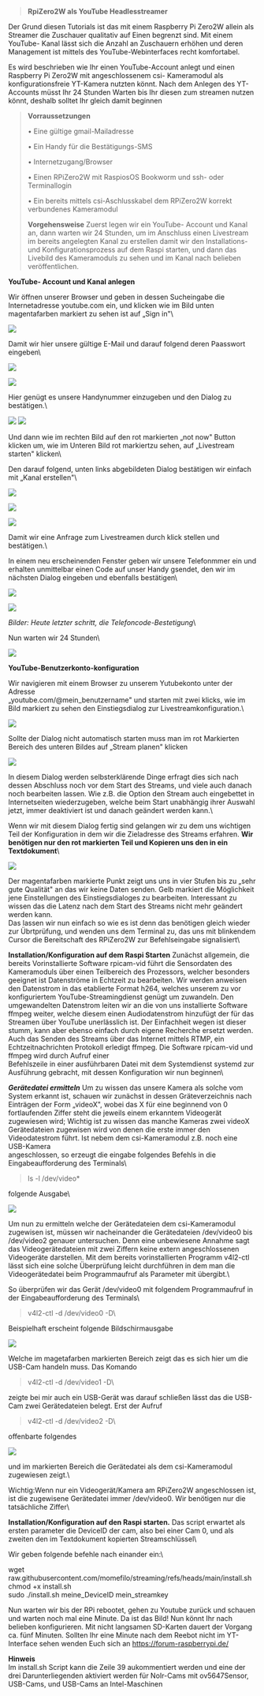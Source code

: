 > **RpiZero2W als YouTube Headlesstreamer**

Der Grund diesen Tutorials ist das mit einem Raspberry Pi Zero2W allein
als Streamer die Zuschauer qualitativ auf Einen begrenzt sind. Mit einem
YouTube- Kanal lässt sich die Anzahl an Zuschauern erhöhen und deren
Management ist mittels des YouTube-Webinterfaces recht komfortabel.

Es wird beschrieben wie Ihr einen YouTube-Account anlegt und einen
Raspberry Pi Zero2W mit angeschlossenem csi- Kameramodul als
konfigurationsfreie YT-Kamera nutzten könnt. Nach dem Anlegen des
YT-Accounts müsst Ihr 24 Stunden Warten bis Ihr diesen zum streamen
nutzen könnt, deshalb solltet Ihr gleich damit beginnen

> **Vorraussetzungen**
>
> • Eine gültige gmail-Mailadresse
>
> • Ein Handy für die Bestätigungs-SMS
>
> • Internetzugang/Browser
>
> • Einen RPiZero2W mit RaspiosOS Bookworm und ssh- oder Terminallogin
>
> • Ein bereits mittels csi-Aschlusskabel dem RPiZero2W korrekt
> verbundenes Kameramodul
>
> **Vorgehensweise**
> Zuerst legen wir ein YouTube- Account und Kanal an,
> dann warten wir 24 Stunden,
> um im Anschluss einen Livestream im bereits angelegten Kanal zu erstellen
> damit wir den Installations- und Konfigurationsprozess auf dem Raspi starten,
> und dann das Livebild des Kameramoduls zu sehen und im Kanal nach belieben veröffentlichen.

**YouTube- Account und Kanal anlegen**

Wir öffnen unserer Browser und geben in dessen Sucheingabe die
Internetadresse youtube.com ein, und klicken wie im Bild unten magentafarben markiert zu sehen ist auf „Sign in"\

![](vertopal_640c7e047b8c428390fe3a5e0e884b7a/media/image1.png)

Damit wir hier unsere gültige E-Mail und darauf folgend deren Paasswort eingeben\

![](vertopal_640c7e047b8c428390fe3a5e0e884b7a/media/image2.png)

![](vertopal_640c7e047b8c428390fe3a5e0e884b7a/media/image3.png)

Hier genügt es unsere Handynummer einzugeben und den Dialog zu bestätigen.\

![](vertopal_640c7e047b8c428390fe3a5e0e884b7a/media/image4.png)
![](vertopal_640c7e047b8c428390fe3a5e0e884b7a/media/image5.png)

Und dann wie im rechten Bild auf den rot markierten „not now" Button klicken um, wie im Unteren Bild rot
markiertzu sehen, auf „Livestream starten" klicken\

Den darauf folgend, unten links abgebildeten Dialog bestätigen wir
einfach mit „Kanal erstellen"\

![](vertopal_640c7e047b8c428390fe3a5e0e884b7a/media/image6.png)

![](vertopal_640c7e047b8c428390fe3a5e0e884b7a/media/image7.png)

![](vertopal_640c7e047b8c428390fe3a5e0e884b7a/media/image8.png)

Damit wir eine Anfrage zum Livestreamen durch klick stellen und
bestätigen.\

In einem neu erscheinenden Fenster geben wir unsere Telefonmmer ein und
erhalten unmittelbar einen Code auf unser Handy gsendet, den wir im
nächsten Dialog eingeben und ebenfalls bestätigen\

![](vertopal_640c7e047b8c428390fe3a5e0e884b7a/media/image9.png)

![](vertopal_640c7e047b8c428390fe3a5e0e884b7a/media/image10.png)

*Bilder: Heute letzter schritt, die Telefoncode-Bestetigung*\

Nun warten wir 24 Stunden\

![](vertopal_640c7e047b8c428390fe3a5e0e884b7a/media/image11.png)

**YouTube-Benutzerkonto-konfiguration**

Wir navigieren mit einem Browser zu unserem Yutubekonto unter der Adresse\
„youtube.com/@mein_benutzername" und starten mit zwei klicks, wie im Bild markiert zu sehen den
Einstiegsdialog zur Livestreamkonfiguration.\

![](vertopal_640c7e047b8c428390fe3a5e0e884b7a/media/image12.png)

Sollte der Dialog nicht automatisch starten muss man im rot Markierten
Bereich des unteren Bildes auf „Stream planen" klicken

![](vertopal_640c7e047b8c428390fe3a5e0e884b7a/media/image13.png)

In diesem Dialog werden selbsterklärende Dinge erfragt dies sich nach
dessen Abschluss noch vor dem Start des Streams, und viele auch danach
noch bearbeiten lassen. Wie z.B. die Option den Stream auch
eingebettet in Internetseiten wiederzugeben, welche beim Start
unabhängig ihrer Auswahl jetzt, immer deaktiviert ist und danach
geändert werden kann.\

Wenn wir mit diesem Dialog fertig sind gelangen wir zu dem uns
wichtigen Teil der Konfiguration in dem wir die Zieladresse des
Streams erfahren. **Wir benötigen nur den rot markierten Teil und
Kopieren uns den in ein Textdokument**\

![](vertopal_640c7e047b8c428390fe3a5e0e884b7a/media/image14.png)

Der magentafarben markierte Punkt zeigt uns uns in vier Stufen bis zu
„sehr gute Qualität" an das wir keine Daten senden. Gelb markiert die
Möglichkeit jene Einstellungen des Einstiegsdialoges zu bearbeiten.
Interessant zu wissen das die Latenz nach dem Start des Streams nicht
mehr geändert werden kann.\
Das lassen wir nun einfach so wie es ist denn das benötigen gleich
wieder zur Übrtprüfung, und wenden uns dem Terminal zu, das uns mit
blinkendem Cursor die Bereitschaft des RPiZero2W zur Befehlseingabe
signalisiert\

**Installation/Konfiguration auf dem Raspi Starten**
Zunächst allgemein, die bereits Vorinstallierte Software rpicam-vid
führt die Sensordaten des Kameramoduls über einen Teilbereich des
Prozessors, welcher besonders geeignet ist Datenströme in Echtzeit zu
bearbeiten. Wir werden anweisen den Datenstrom in das etablierte
Format h264, welches unserem zu vor konfiguriertem
YouTube-Streamingdienst genügt um zuwandeln. Den umgewandelten
Datenstrom leiten wir an die von uns installierte Software ffmpeg
weiter, welche diesem einen Audiodatenstrom hinzufügt der für das
Streamen über YouTube unerlässlich ist. Der Einfachheit wegen ist
dieser stumm, kann aber ebenso einfach durch eigene Recherche ersetzt
werden. Auch das Senden des Streams über das Internet mittels RTMP,
ein Echtzeitnachrichten Protokoll erledigt ffmpeg. Die Software
rpicam-vid und ffmpeg wird durch Aufruf einer\
Befehlszeile in einer ausführbaren Datei mit dem Systemdienst systemd
zur Ausführung gebracht, mit dessen Konfiguration wir nun beginnen\

***Gerätedatei ermitteln***
Um zu wissen das unsere Kamera als solche vom System erkannt ist,
schauen wir zunächst in dessen Gräteverzeichnis nach Einträgen der
Form „videoX", wobei das X für eine beginnend von 0 fortlaufenden
Ziffer steht die jeweils einem erkanntem Videogerät zugewiesen wird;
Wichtig ist zu wissen das manche Kameras zwei videoX Gerätedateien
zugewisen wird von denen die erste immer den Videodatestrom führt. Ist
nebem dem csi-Kameramodul z.B. noch eine USB-Kamera\
angeschlossen, so erzeugt die eingabe folgendes Befehls in die
Eingabeaufforderung des Terminals\

> ls -l /dev/video\*

folgende Ausgabe\

![](vertopal_640c7e047b8c428390fe3a5e0e884b7a/media/image15.png)

Um nun zu ermitteln welche der Gerätedateien dem csi-Kameramodul
zugewisen ist, müssen wir nacheinander die Gerätedateien /dev/video0
bis /dev/video2 genauer untersuchen. Denn eine unbewiesene Annahme
sagt das Videogerätedateien mit zwei Ziffern keine extern
angeschlossenen Videogeräte darstellen. Mit dem bereits
vorinstallierten Programm v4l2-ctl lässt sich eine solche Überprüfung
leicht durchführen in dem man die Videogerätedatei beim Programmaufruf
als Parameter mit übergibt.\

So überprüfen wir das Gerät /dev/video0 mit folgendem Programmaufruf
in der Eingabeaufforderung des Terminals\

> v4l2-ctl -d /dev/video0 -D\

Beispielhaft erscheint folgende Bildschirmausgabe

![](vertopal_640c7e047b8c428390fe3a5e0e884b7a/media/image16.png)

Welche im magetafarben markierten Bereich zeigt das es sich hier um
die USB-Cam handeln muss. Das Komando

> v4l2-ctl -d /dev/video1 -D\

zeigte bei mir auch ein USB-Gerät was darauf schließen lässt das die
USB-Cam zwei Gerätedateien belegt. Erst der Aufruf

> v4l2-ctl -d /dev/video2 -D\

offenbarte folgendes

![](vertopal_640c7e047b8c428390fe3a5e0e884b7a/media/image17.png)

und im markierten Bereich die Gerätedatei als dem csi-Kameramodul
zugewiesen zeigt.\

Wichtig:Wenn nur ein Videogerät/Kamera am RPiZero2W angeschlossen ist,
ist die zugewisene Gerätedatei immer /dev/video0. Wir benötigen nur
die tatsächliche Ziffer\

**Installation/Konfiguration auf den Raspi starten.**
Das script erwartet als ersten parameter die DeviceID der cam, also
bei einer Cam 0, und als zweiten den im Textdokument kopierten
Streamschlüssel\

Wir geben folgende befehle nach einander ein:\

wget raw.githubusercontent.com/momefilo/streaming/refs/heads/main/install.sh\
chmod +x install.sh\
sudo ./install.sh meine_DeviceID mein_streamkey

Nun warten wir bis der RPi rebootet, gehen zu Youtube zurück und
schauen und warten noch mal eine Minute. Da ist das Bild! Nun könnt Ihr nach
belieben konfigurieren. Mit nicht langsamen SD-Karten dauert der
Vorgang ca. fünf Minuten. Sollten Ihr eine Minute nach dem Reebot
nicht im YT-Interface sehen wenden Euch sich an
https://forum-raspberrypi.de/

**Hinweis**\
Im install.sh Script kann die Zeile 39 aukommentiert werden und eine der
drei Darunterliegenden aktiviert werden für NoIr-Cams mit ov5647Sensor,
USB-Cams, und USB-Cams an Intel-Maschinen
